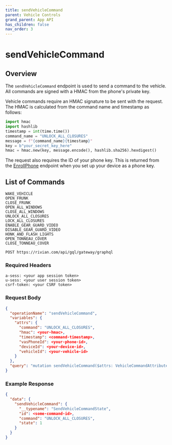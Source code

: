 ```yaml
---
title: sendVehicleCommand
parent: Vehicle Controls
grand_parent: App API
has_children: false
nav_order: 3
---
```


# sendVehicleCommand

## Overview

The `sendVehicleCommand` endpoint is used to send a command to the vehicle. All commands are signed with a HMAC from the phone's private key.

Vehicle commands require an HMAC signature to be sent with the request. The HMAC is calculated from the command name and timestamp as follows:

```python
import hmac
import hashlib
timestamp = int(time.time())
command_name = "UNLOCK_ALL_CLOSURES"
message = f"{command_name}{timestamp}"
key = b"your_secret_key_here"
hmac = hmac.new(key, message.encode(), hashlib.sha256).hexdigest()
```

The request also requires the ID of your phone key. This is returned from the [EnrollPhone](/app/controls/enroll-phone) endpoint when you set up your device as a phone key.

## List of Commands

```
WAKE_VEHICLE
OPEN_FRUNK
CLOSE_FRUNK
OPEN_ALL_WINDOWS
CLOSE_ALL_WINDOWS
UNLOCK_ALL_CLOSURES
LOCK_ALL_CLOSURES
ENABLE_GEAR_GUARD_VIDEO
DISABLE_GEAR_GUARD_VIDEO
HONK_AND_FLASH_LIGHTS
OPEN_TONNEAU_COVER
CLOSE_TONNEAU_COVER
```

`POST https://rivian.com/api/gql/gateway/graphql`

### Required Headers

```text
a-sess: <your app session token>
u-sess: <your user session token>
csrf-token: <your CSRF token>
```

### Request Body

```json
{
  "operationName": "sendVehicleCommand",
  "variables": {
    "attrs": {
      "command": "UNLOCK_ALL_CLOSURES",
      "hmac": <your-hmac>,
      "timestamp": <command-timestamp>,
      "vasPhoneId": <your-phone-id>,
      "deviceId": <your-device-id>,
      "vehicleId": <your-vehicle-id>
    }
  },
  "query": "mutation sendVehicleCommand($attrs: VehicleCommandAttributes!) { sendVehicleCommand(attrs: $attrs) { __typename id command state } }"
}
```

### Example Response

```json
{
  "data": {
    "sendVehicleCommand": {
      "__typename": "SendVehicleCommandState",
      "id": <some-command-id>,
      "command": "UNLOCK_ALL_CLOSURES",
      "state": 1
    }
  }
}
```
